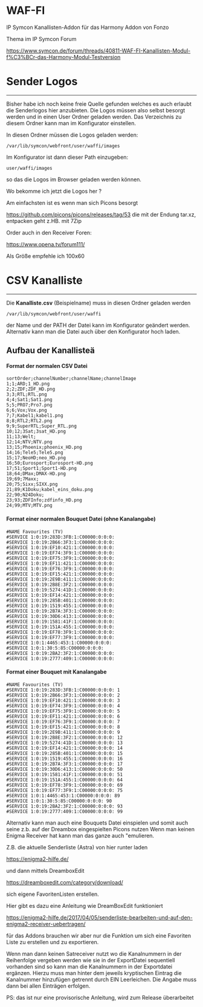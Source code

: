 # WAF-FI
IP Symcon Kanallisten-Addon für das Harmony Addon von Fonzo

Thema im IP Symcon Forum

https://www.symcon.de/forum/threads/40811-WAF-FI-Kanallisten-Modul-f%C3%BCr-das-Harmony-Modul-Testversion

# Sender Logos
------------
Bisher habe ich noch keine freie Quelle gefunden welches es auch erlaubt die Senderlogos hier anzubieten.
Die Logos müssen also selbst besorgt werden und in einen User Ordner geladen werden.
Das Verzeichnis zu diesem Ordner kann man im Konfigurator einstellen. 

In diesen Ordner müssen die Logos geladen werden:
```
/var/lib/symcon/webfront/user/waffi/images
```
Im Konfigurator ist dann dieser Path einzugeben:
```
user/waffi/images
```
so das die Logos im Browser geladen werden können.

Wo bekomme ich jetzt die Logos her ?

Am einfachsten ist es wenn man sich Picons besorgt

https://github.com/picons/picons/releases/tag/53 
die mit der Endung tar.xz, entpacken geht z.HB. mit 7Zip

Order auch in den Receiver Foren:

https://www.opena.tv/forum111/

Als Größe empfehle ich 100x60


# CSV Kanalliste
--------------

Die __Kanalliste.csv__ (Beispielname) muss in diesen Ordner geladen werden
```
/var/lib/symcon/webfront/user/waffi
```
der Name und der PATH der Datei kann im Konfigurator geändert werden.
Alternativ kann man die Datei auch über den Konfigurator hoch laden.

## Aufbau der Kanallisteä
#### Format der normalen CSV Datei
```
sortOrder;channelNumber;channelName;channelImage
1;1;ARD;1_HD.png
2;2;ZDF;ZDF_HD.png
3;3;RTL;RTL.png
4;4;Sat1;Sat1.png
5;5;PRO7;Pro7.png
6;6;Vox;Vox.png
7;7;Kabel1;kabel1.png
8;8;RTL2;RTL2.png
9;9;SuperRTL;Super_RTL.png
10;12;3Sat;3sat_HD.png
11;13;Welt;
12;14;NTV;NTV.png
13;15;Phoenix;phoenix_HD.png
14;16;Tele5;Tele5.png
15;17;NeoHD;neo_HD.png
16;50;Eurosport;Eurosport-HD.png
17;51;Sport1;Sport1-HD.png
18;64;DMax;DMAX-HD.png
19;69;7Maxx;
20;75;Sixx;SIXX.png
21;89;K1Doku;kabel_eins_doku.png
22;90;N24Doku;
23;93;ZDFInfo;zdfinfo_HD.png
24;99;MTV;MTV.png
```

#### Format einer normalen Bouquet Datei (ohne Kanalangabe)

```
#NAME Favourites (TV)
#SERVICE 1:0:19:283D:3FB:1:C00000:0:0:0:
#SERVICE 1:0:19:2B66:3F3:1:C00000:0:0:0:
#SERVICE 1:0:19:EF10:421:1:C00000:0:0:0:
#SERVICE 1:0:19:EF74:3F9:1:C00000:0:0:0:
#SERVICE 1:0:19:EF75:3F9:1:C00000:0:0:0:
#SERVICE 1:0:19:EF11:421:1:C00000:0:0:0:
#SERVICE 1:0:19:EF76:3F9:1:C00000:0:0:0:
#SERVICE 1:0:19:EF15:421:1:C00000:0:0:0:
#SERVICE 1:0:19:2E9B:411:1:C00000:0:0:0:
#SERVICE 1:0:19:2B8E:3F2:1:C00000:0:0:0:
#SERVICE 1:0:19:5274:41D:1:C00000:0:0:0:
#SERVICE 1:0:19:EF14:421:1:C00000:0:0:0:
#SERVICE 1:0:19:285B:401:1:C00000:0:0:0:
#SERVICE 1:0:19:1519:455:1:C00000:0:0:0:
#SERVICE 1:0:19:2B7A:3F3:1:C00000:0:0:0:
#SERVICE 1:0:19:30D6:413:1:C00000:0:0:0:
#SERVICE 1:0:19:1581:41F:1:C00000:0:0:0:
#SERVICE 1:0:19:151A:455:1:C00000:0:0:0:
#SERVICE 1:0:19:EF78:3F9:1:C00000:0:0:0:
#SERVICE 1:0:19:EF77:3F9:1:C00000:0:0:0:
#SERVICE 1:0:1:4465:453:1:C00000:0:0:0:
#SERVICE 1:0:1:30:5:85:C00000:0:0:0:
#SERVICE 1:0:19:2BA2:3F2:1:C00000:0:0:0:
#SERVICE 1:0:19:2777:409:1:C00000:0:0:0:
```

#### Format einer Bouquet mit Kanalangabe
```
#NAME Favourites (TV)
#SERVICE 1:0:19:283D:3FB:1:C00000:0:0:0: 1
#SERVICE 1:0:19:2B66:3F3:1:C00000:0:0:0: 2
#SERVICE 1:0:19:EF10:421:1:C00000:0:0:0: 3
#SERVICE 1:0:19:EF74:3F9:1:C00000:0:0:0: 4
#SERVICE 1:0:19:EF75:3F9:1:C00000:0:0:0: 5
#SERVICE 1:0:19:EF11:421:1:C00000:0:0:0: 6
#SERVICE 1:0:19:EF76:3F9:1:C00000:0:0:0: 7
#SERVICE 1:0:19:EF15:421:1:C00000:0:0:0: 8
#SERVICE 1:0:19:2E9B:411:1:C00000:0:0:0: 9
#SERVICE 1:0:19:2B8E:3F2:1:C00000:0:0:0: 12
#SERVICE 1:0:19:5274:41D:1:C00000:0:0:0: 13
#SERVICE 1:0:19:EF14:421:1:C00000:0:0:0: 14
#SERVICE 1:0:19:285B:401:1:C00000:0:0:0: 15
#SERVICE 1:0:19:1519:455:1:C00000:0:0:0: 16
#SERVICE 1:0:19:2B7A:3F3:1:C00000:0:0:0: 17
#SERVICE 1:0:19:30D6:413:1:C00000:0:0:0: 50
#SERVICE 1:0:19:1581:41F:1:C00000:0:0:0: 51
#SERVICE 1:0:19:151A:455:1:C00000:0:0:0: 64
#SERVICE 1:0:19:EF78:3F9:1:C00000:0:0:0: 69
#SERVICE 1:0:19:EF77:3F9:1:C00000:0:0:0: 75
#SERVICE 1:0:1:4465:453:1:C00000:0:0:0: 89
#SERVICE 1:0:1:30:5:85:C00000:0:0:0: 90
#SERVICE 1:0:19:2BA2:3F2:1:C00000:0:0:0: 93
#SERVICE 1:0:19:2777:409:1:C00000:0:0:0: 99
```



Alternativ kann man auch eine Bouquets Datei einspielen und somit auch seine z.b. auf der Dreambox eingespielten Picons nutzen
Wenn man keinen Enigma Receiver hat kann man das ganze auch "emulieren.

Z.B. die aktuelle Senderliste (Astra) von hier runter laden

https://enigma2-hilfe.de/

und dann mittels DreamboxEdit

https://dreamboxedit.com/category/download/

sich eigene FavoritenListen erstellen.

Hier gibt es dazu eine Anleitung wie DreamBoxEdit funktioniert

https://enigma2-hilfe.de/2017/04/05/senderliste-bearbeiten-und-auf-den-enigma2-receiver-uebertragen/

für das Addons brauchen wir aber nur die Funktion um sich eine Favoriten Liste zu erstellen und zu exportieren.

Wenn man dann keinen Satreceiver nutzt wo die Kanalnummern in der Reihenfolge vergeben werden wie sie in der ExportDatei sequentiell vorhanden sind so kann man die Kanalnummern in der Exportdatei ergänzen. Hierzu muss man hinter dem jeweils kryptischen Eintrag die Kanalnummer hinzufügen getrennt durch EIN Leerleichen. Die Angabe muss dann bei allen Einträgen erfolgen.


PS: das ist nur eine provisorische Anleitung, wird zum Release überarbeitet
